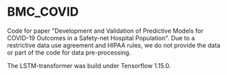 # BMC_COVID

Code for paper "Development and Validation of Predictive Models for COVID-19 Outcomes in a Safety-net Hospital Population". Due to a restrictive data use agreement and HIPAA rules, we do not provide the data or part of the code for data pre-processing.

The LSTM-transformer was build under Tensorflow 1.15.0.
